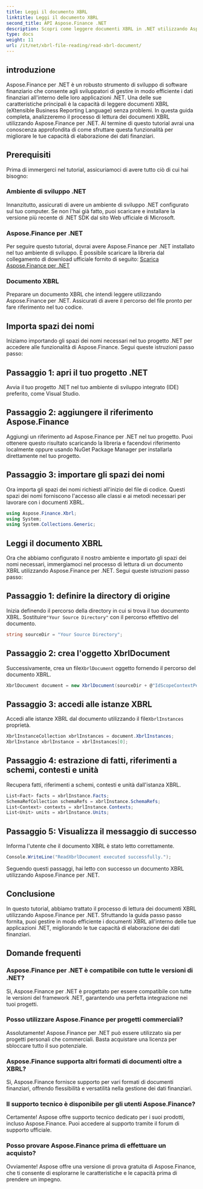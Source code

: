 ```yaml
---
title: Leggi il documento XBRL
linktitle: Leggi il documento XBRL
second_title: API Aspose.Finance .NET
description: Scopri come leggere documenti XBRL in .NET utilizzando Aspose.Finance. Migliora le tue capacità di elaborazione dei dati finanziari senza sforzo. #Aspose #Finanza #XBRL
type: docs
weight: 11
url: /it/net/xbrl-file-reading/read-xbrl-document/
---
```

## introduzione
Aspose.Finance per .NET è un robusto strumento di sviluppo di software finanziario che consente agli sviluppatori di gestire in modo efficiente i dati finanziari all'interno delle loro applicazioni .NET. Una delle sue caratteristiche principali è la capacità di leggere documenti XBRL (eXtensible Business Reporting Language) senza problemi. In questa guida completa, analizzeremo il processo di lettura dei documenti XBRL utilizzando Aspose.Finance per .NET. Al termine di questo tutorial avrai una conoscenza approfondita di come sfruttare questa funzionalità per migliorare le tue capacità di elaborazione dei dati finanziari.
## Prerequisiti
Prima di immergerci nel tutorial, assicuriamoci di avere tutto ciò di cui hai bisogno:
### Ambiente di sviluppo .NET
Innanzitutto, assicurati di avere un ambiente di sviluppo .NET configurato sul tuo computer. Se non l'hai già fatto, puoi scaricare e installare la versione più recente di .NET SDK dal sito Web ufficiale di Microsoft.
### Aspose.Finance per .NET
Per seguire questo tutorial, dovrai avere Aspose.Finance per .NET installato nel tuo ambiente di sviluppo. È possibile scaricare la libreria dal collegamento di download ufficiale fornito di seguito:
[Scarica Aspose.Finance per .NET](https://releases.aspose.com/finance/net/)
### Documento XBRL
Preparare un documento XBRL che intendi leggere utilizzando Aspose.Finance per .NET. Assicurati di avere il percorso del file pronto per fare riferimento nel tuo codice.
## Importa spazi dei nomi
Iniziamo importando gli spazi dei nomi necessari nel tuo progetto .NET per accedere alle funzionalità di Aspose.Finance. Segui queste istruzioni passo passo:
## Passaggio 1: apri il tuo progetto .NET
Avvia il tuo progetto .NET nel tuo ambiente di sviluppo integrato (IDE) preferito, come Visual Studio.
## Passaggio 2: aggiungere il riferimento Aspose.Finance
Aggiungi un riferimento ad Aspose.Finance per .NET nel tuo progetto. Puoi ottenere questo risultato scaricando la libreria e facendovi riferimento localmente oppure usando NuGet Package Manager per installarla direttamente nel tuo progetto.
## Passaggio 3: importare gli spazi dei nomi
Ora importa gli spazi dei nomi richiesti all'inizio del file di codice. Questi spazi dei nomi forniscono l'accesso alle classi e ai metodi necessari per lavorare con i documenti XBRL.
```csharp
using Aspose.Finance.Xbrl;
using System;
using System.Collections.Generic;
```
## Leggi il documento XBRL
Ora che abbiamo configurato il nostro ambiente e importato gli spazi dei nomi necessari, immergiamoci nel processo di lettura di un documento XBRL utilizzando Aspose.Finance per .NET. Segui queste istruzioni passo passo:
## Passaggio 1: definire la directory di origine
 Inizia definendo il percorso della directory in cui si trova il tuo documento XBRL. Sostituire`"Your Source Directory"` con il percorso effettivo del documento.
```csharp
string sourceDir = "Your Source Directory";
```
## Passaggio 2: crea l'oggetto XbrlDocument
 Successivamente, crea un file`XbrlDocument` oggetto fornendo il percorso del documento XBRL.
```csharp
XbrlDocument document = new XbrlDocument(sourceDir + @"IdScopeContextPeriodStartAfterEnd.xml");
```
## Passaggio 3: accedi alle istanze XBRL
 Accedi alle istanze XBRL dal documento utilizzando il file`XbrlInstances` proprietà.
```csharp
XbrlInstanceCollection xbrlInstances = document.XbrlInstances;
XbrlInstance xbrlInstance = xbrlInstances[0];
```
## Passaggio 4: estrazione di fatti, riferimenti a schemi, contesti e unità
Recupera fatti, riferimenti a schemi, contesti e unità dall'istanza XBRL.
```csharp
List<Fact> facts = xbrlInstance.Facts;
SchemaRefCollection schemaRefs = xbrlInstance.SchemaRefs;
List<Context> contexts = xbrlInstance.Contexts;
List<Unit> units = xbrlInstance.Units;
```
## Passaggio 5: Visualizza il messaggio di successo
Informa l'utente che il documento XBRL è stato letto correttamente.
```csharp
Console.WriteLine("ReadXbrlDocument executed successfully.");
```
Seguendo questi passaggi, hai letto con successo un documento XBRL utilizzando Aspose.Finance per .NET.
## Conclusione
In questo tutorial, abbiamo trattato il processo di lettura dei documenti XBRL utilizzando Aspose.Finance per .NET. Sfruttando la guida passo passo fornita, puoi gestire in modo efficiente i documenti XBRL all'interno delle tue applicazioni .NET, migliorando le tue capacità di elaborazione dei dati finanziari.
## Domande frequenti
### Aspose.Finance per .NET è compatibile con tutte le versioni di .NET?
Sì, Aspose.Finance per .NET è progettato per essere compatibile con tutte le versioni del framework .NET, garantendo una perfetta integrazione nei tuoi progetti.
### Posso utilizzare Aspose.Finance per progetti commerciali?
Assolutamente! Aspose.Finance per .NET può essere utilizzato sia per progetti personali che commerciali. Basta acquistare una licenza per sbloccare tutto il suo potenziale.
### Aspose.Finance supporta altri formati di documenti oltre a XBRL?
Sì, Aspose.Finance fornisce supporto per vari formati di documenti finanziari, offrendo flessibilità e versatilità nella gestione dei dati finanziari.
### Il supporto tecnico è disponibile per gli utenti Aspose.Finance?
Certamente! Aspose offre supporto tecnico dedicato per i suoi prodotti, incluso Aspose.Finance. Puoi accedere al supporto tramite il forum di supporto ufficiale.
### Posso provare Aspose.Finance prima di effettuare un acquisto?
Ovviamente! Aspose offre una versione di prova gratuita di Aspose.Finance, che ti consente di esplorarne le caratteristiche e le capacità prima di prendere un impegno.